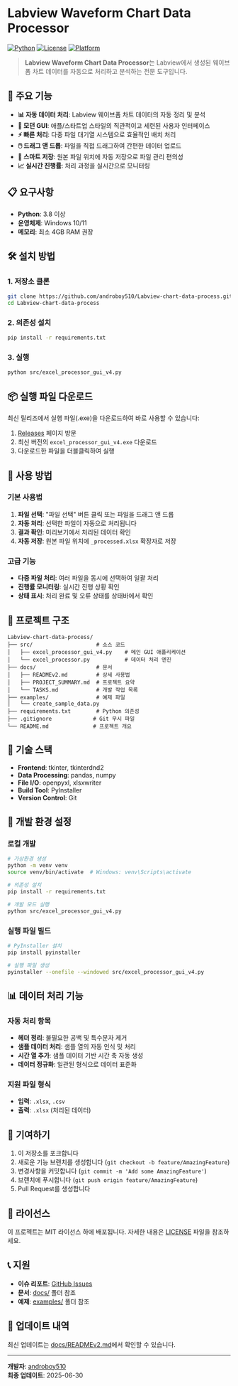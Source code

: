 # Labview Waveform Chart Data Processor

[![Python](https://img.shields.io/badge/Python-3.8+-blue.svg)](https://www.python.org/downloads/)
[![License](https://img.shields.io/badge/License-MIT-green.svg)](LICENSE)
[![Platform](https://img.shields.io/badge/Platform-Windows-lightgrey.svg)](https://www.microsoft.com/windows)

> **Labview Waveform Chart Data Processor**는 Labview에서 생성된 웨이브폼 차트 데이터를 자동으로 처리하고 분석하는 전문 도구입니다.

## 🚀 주요 기능

- **📊 자동 데이터 처리**: Labview 웨이브폼 차트 데이터의 자동 정리 및 분석
- **🎨 모던 GUI**: 애플/스타트업 스타일의 직관적이고 세련된 사용자 인터페이스
- **⚡ 빠른 처리**: 다중 파일 대기열 시스템으로 효율적인 배치 처리
- **🖱️ 드래그 앤 드롭**: 파일을 직접 드래그하여 간편한 데이터 업로드
- **💾 스마트 저장**: 원본 파일 위치에 자동 저장으로 파일 관리 편의성
- **📈 실시간 진행률**: 처리 과정을 실시간으로 모니터링

## 📋 요구사항

- **Python**: 3.8 이상
- **운영체제**: Windows 10/11
- **메모리**: 최소 4GB RAM 권장

## 🛠️ 설치 방법

### 1. 저장소 클론
```bash
git clone https://github.com/androboy510/Labview-chart-data-process.git
cd Labview-chart-data-process
```

### 2. 의존성 설치
```bash
pip install -r requirements.txt
```

### 3. 실행
```bash
python src/excel_processor_gui_v4.py
```

## 📦 실행 파일 다운로드

최신 릴리즈에서 실행 파일(.exe)을 다운로드하여 바로 사용할 수 있습니다:

1. [Releases](https://github.com/androboy510/Labview-chart-data-process/releases) 페이지 방문
2. 최신 버전의 `excel_processor_gui_v4.exe` 다운로드
3. 다운로드한 파일을 더블클릭하여 실행

## 🎯 사용 방법

### 기본 사용법
1. **파일 선택**: "파일 선택" 버튼 클릭 또는 파일을 드래그 앤 드롭
2. **자동 처리**: 선택한 파일이 자동으로 처리됩니다
3. **결과 확인**: 미리보기에서 처리된 데이터 확인
4. **자동 저장**: 원본 파일 위치에 `_processed.xlsx` 확장자로 저장

### 고급 기능
- **다중 파일 처리**: 여러 파일을 동시에 선택하여 일괄 처리
- **진행률 모니터링**: 실시간 진행 상황 확인
- **상태 표시**: 처리 완료 및 오류 상태를 상태바에서 확인

## 📁 프로젝트 구조

```
Labview-chart-data-process/
├── src/                    # 소스 코드
│   ├── excel_processor_gui_v4.py    # 메인 GUI 애플리케이션
│   └── excel_processor.py           # 데이터 처리 엔진
├── docs/                   # 문서
│   ├── READMEv2.md         # 상세 사용법
│   ├── PROJECT_SUMMARY.md  # 프로젝트 요약
│   └── TASKS.md            # 개발 작업 목록
├── examples/               # 예제 파일
│   └── create_sample_data.py
├── requirements.txt        # Python 의존성
├── .gitignore             # Git 무시 파일
└── README.md              # 프로젝트 개요
```

## 🔧 기술 스택

- **Frontend**: tkinter, tkinterdnd2
- **Data Processing**: pandas, numpy
- **File I/O**: openpyxl, xlsxwriter
- **Build Tool**: PyInstaller
- **Version Control**: Git

## 🚀 개발 환경 설정

### 로컬 개발
```bash
# 가상환경 생성
python -m venv venv
source venv/bin/activate  # Windows: venv\Scripts\activate

# 의존성 설치
pip install -r requirements.txt

# 개발 모드 실행
python src/excel_processor_gui_v4.py
```

### 실행 파일 빌드
```bash
# PyInstaller 설치
pip install pyinstaller

# 실행 파일 생성
pyinstaller --onefile --windowed src/excel_processor_gui_v4.py
```

## 📊 데이터 처리 기능

### 자동 처리 항목
- **헤더 정리**: 불필요한 공백 및 특수문자 제거
- **샘플 데이터 처리**: 샘플 열의 자동 인식 및 처리
- **시간 열 추가**: 샘플 데이터 기반 시간 축 자동 생성
- **데이터 정규화**: 일관된 형식으로 데이터 표준화

### 지원 파일 형식
- **입력**: `.xlsx`, `.csv`
- **출력**: `.xlsx` (처리된 데이터)

## 🤝 기여하기

1. 이 저장소를 포크합니다
2. 새로운 기능 브랜치를 생성합니다 (`git checkout -b feature/AmazingFeature`)
3. 변경사항을 커밋합니다 (`git commit -m 'Add some AmazingFeature'`)
4. 브랜치에 푸시합니다 (`git push origin feature/AmazingFeature`)
5. Pull Request를 생성합니다

## 📝 라이선스

이 프로젝트는 MIT 라이선스 하에 배포됩니다. 자세한 내용은 [LICENSE](LICENSE) 파일을 참조하세요.

## 📞 지원

- **이슈 리포트**: [GitHub Issues](https://github.com/androboy510/Labview-chart-data-process/issues)
- **문서**: [docs/](docs/) 폴더 참조
- **예제**: [examples/](examples/) 폴더 참조

## 🔄 업데이트 내역

최신 업데이트는 [docs/READMEv2.md](docs/READMEv2.md)에서 확인할 수 있습니다.

---

**개발자**: [androboy510](https://github.com/androboy510)  
**최종 업데이트**: 2025-06-30 